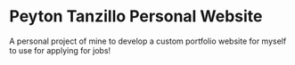 # Peyton Tanzillo Personal Website

A personal project of mine to develop a custom portfolio website for myself to use for applying for jobs!